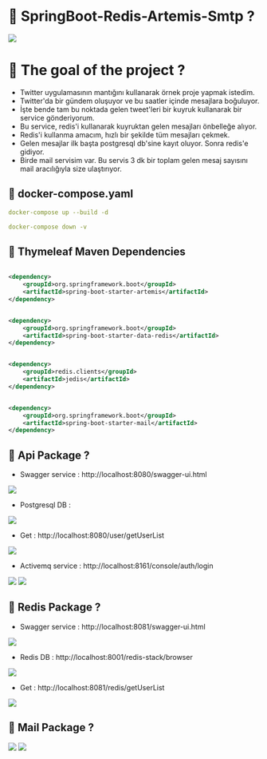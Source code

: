 # 🎯 SpringBoot-Redis-Artemis-Smtp ?

<img src="https://github.com/rasitesdmr/SpringBoot-Redis-Artemis-Smtp/blob/master/image/api19.jpg">

# 📌 The goal of the project ?

* Twitter uygulamasının mantığını kullanarak örnek proje yapmak istedim.
* Twitter'da bir gündem oluşuyor ve bu saatler içinde mesajlara boğuluyor.
* İşte bende tam bu noktada gelen tweet'leri bir kuyruk kullanarak bir service gönderiyorum.
* Bu service, redis'i kullanarak kuyruktan gelen mesajları önbelleğe alıyor.
* Redis'i kullanma amacım, hızlı bir şekilde tüm mesajları çekmek.
* Gelen mesajlar ilk başta postgresql db'sine kayıt oluyor. Sonra redis'e gidiyor.
* Birde mail servisim var. Bu servis 3 dk bir toplam gelen mesaj sayısını mail aracılığıyla size ulaştırıyor.

## 📌 docker-compose.yaml

```yaml
docker-compose up --build -d
```

```yaml
docker-compose down -v
```

## 📌 Thymeleaf Maven Dependencies

```xml

<dependency>
    <groupId>org.springframework.boot</groupId>
    <artifactId>spring-boot-starter-artemis</artifactId>
</dependency>
```

```xml

<dependency>
    <groupId>org.springframework.boot</groupId>
    <artifactId>spring-boot-starter-data-redis</artifactId>
</dependency>
```

```xml

<dependency>
    <groupId>redis.clients</groupId>
    <artifactId>jedis</artifactId>
</dependency>
```

```xml

<dependency>
    <groupId>org.springframework.boot</groupId>
    <artifactId>spring-boot-starter-mail</artifactId>
</dependency>
```
## 🎯 Api Package ?

* Swagger service : http://localhost:8080/swagger-ui.html

<img src="https://github.com/rasitesdmr/SpringBoot-Redis-Artemis-Smtp/blob/master/image/api20.png">

* Postgresql DB :

<img src="https://github.com/rasitesdmr/SpringBoot-Redis-Artemis-Smtp/blob/master/image/api12.png">

* Get : http://localhost:8080/user/getUserList

<img src="https://github.com/rasitesdmr/SpringBoot-Redis-Artemis-Smtp/blob/master/image/api13.png">

* Activemq service : http://localhost:8161/console/auth/login

<img src="https://github.com/rasitesdmr/SpringBoot-Redis-Artemis-Smtp/blob/master/image/api16.png">

<img src="https://github.com/rasitesdmr/SpringBoot-Redis-Artemis-Smtp/blob/master/image/api11.png">

## 🎯 Redis Package ?

* Swagger service : http://localhost:8081/swagger-ui.html

<img src="https://github.com/rasitesdmr/SpringBoot-Redis-Artemis-Smtp/blob/master/image/api21.png">

* Redis DB : http://localhost:8001/redis-stack/browser

<img src="https://github.com/rasitesdmr/SpringBoot-Redis-Artemis-Smtp/blob/master/image/api14.png">

* Get : http://localhost:8081/redis/getUserList

<img src="https://github.com/rasitesdmr/SpringBoot-Redis-Artemis-Smtp/blob/master/image/api15.png">


## 🎯 Mail Package ?

<img src="https://github.com/rasitesdmr/SpringBoot-Redis-Artemis-Smtp/blob/master/image/api18.png">

<img src="https://github.com/rasitesdmr/SpringBoot-Redis-Artemis-Smtp/blob/master/image/api17.png">


